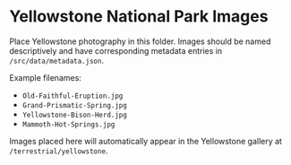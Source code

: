 # Yellowstone National Park Images

Place Yellowstone photography in this folder. Images should be named descriptively and have corresponding metadata entries in `/src/data/metadata.json`.

Example filenames:
- `Old-Faithful-Eruption.jpg`
- `Grand-Prismatic-Spring.jpg`
- `Yellowstone-Bison-Herd.jpg`
- `Mammoth-Hot-Springs.jpg`

Images placed here will automatically appear in the Yellowstone gallery at `/terrestrial/yellowstone`.
